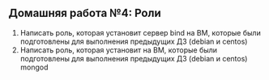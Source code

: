 ## Домашняя работа №4: Роли
1) Написать роль, которая установит сервер bind на ВМ, которые были подготовлены для выполнения предыдущих ДЗ (debian и centos)
2) Написать роль, которая установит на ВМ, которые были подготовлены для выполнения предыдущих ДЗ (debian и centos) mongod
